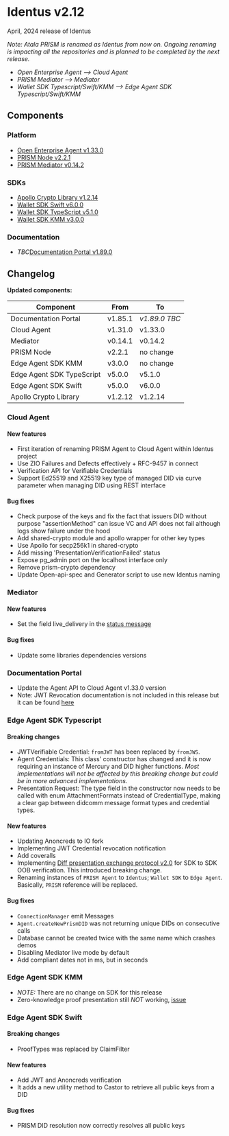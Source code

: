 # Identus v2.12

April, 2024 release of Identus

*Note: Atala PRISM is renamed as Identus from now on. Ongoing renaming is impacting all the repositories and is planned to be completed by the next release.*
- *Open Enterprise Agent --> Cloud Agent*
- *PRISM Mediator --> Mediator*
- *Wallet SDK Typescript/Swift/KMM --> Edge Agent SDK Typescript/Swift/KMM*

## Components

### Platform

* [Open Enterprise Agent v1.33.0](https://github.com/hyperledger-labs/open-enterprise-agent/releases/tag/prism-agent-v1.33.0)
* [PRISM Node v2.2.1](https://github.com/input-output-hk/atala-prism/releases/tag/v2.2.1)
* [PRISM Mediator v0.14.2](https://github.com/input-output-hk/atala-prism-mediator/releases/tag/prism-mediator-v0.14.2)

### SDKs

* [Apollo Crypto Library v1.2.14](https://github.com/input-output-hk/atala-prism-apollo/releases/tag/v1.2.14)
* [Wallet SDK Swift v6.0.0](https://github.com/input-output-hk/atala-prism-wallet-sdk-swift/releases/tag/6.0.0)
* [Wallet SDK TypeScript v5.1.0](https://github.com/input-output-hk/atala-prism-wallet-sdk-ts/releases/tag/v5.1.0)
* [Wallet SDK KMM v3.0.0](https://github.com/input-output-hk/atala-prism-wallet-sdk-kmm/releases/tag/v3.0.0)

### Documentation

* *TBC*[Documentation Portal v1.89.0](https://github.com/input-output-hk/atala-prism-docs/releases/tag/v1.89.0)

## Changelog

**Updated components:**

| Component             | From    | To        |
| --------------------- | ------- | --------- |
| Documentation Portal  | v1.85.1 | *v1.89.0 TBC*   |
| Cloud Agent           | v1.31.0 | v1.33.0   |
| Mediator              | v0.14.1 | v0.14.2   |
| PRISM Node            | v2.2.1  | no change |
| Edge Agent SDK KMM    | v3.0.0  | no change |
| Edge Agent SDK TypeScript | v5.0.0  | v5.1.0    |
| Edge Agent SDK Swift      | v5.0.0  | v6.0.0    |
| Apollo Crypto Library | v1.2.12 | v1.2.14   |



### Cloud Agent
#### New features
- First iteration of renaming PRISM Agent to Cloud Agent within Identus project
- Use ZIO Failures and Defects effectively + RFC-9457 in connect
- Verification API for Verifiable Credentials
- Support Ed25519 and X25519 key type of managed DID via curve parameter when managing DID using REST interface

#### Bug fixes 
- Check purpose of the keys and fix the fact that issuers DID without purpose "assertionMethod" can issue VC and API does not fail although logs show failure under the hood
- Add shared-crypto module and apollo wrapper for other key types
- Use Apollo for secp256k1 in shared-crypto
- Add missing 'PresentationVerificationFailed' status
- Expose pg_admin port on the localhost interface only
- Remove prism-crypto dependency
- Update Open-api-spec and Generator script to use new Identus naming

### Mediator
#### New features
- Set the field live_delivery in the [status message](https://didcomm.org/messagepickup/3.0/status)
#### Bug fixes 
-  Update some libraries dependencies versions


### Documentation Portal
- Update the Agent API to Cloud Agent v1.33.0 version
- Note: JWT Revocation documentation is not included in this release but it can be found [here](https://github.com/hyperledger-labs/open-enterprise-agent/commit/43a2e7f01111f9be9724ea896a78b0bcb94524ef)


### Edge Agent SDK Typescript
#### Breaking changes
- JWTVerifiable Credential: `fromJWT` has been replaced by `fromJWS`.
- Agent Credentials: This class' constructor has changed and it is now requiring an instance of Mercury and DID higher functions.
*Most implementations will not be affected by this breaking change but could be in more advanced implementations*.
- Presentation Request: The type field in the constructor now needs to be called with enum AttachmentFormats instead of CredentialType, making a clear gap between didcomm message format types and credential types.

#### New features
- Updating Anoncreds to IO fork
- Implementing JWT Credential revocation notification
- Add coveralls
- Implementing [Diff presentation exchange protocol v2.0](https://identity.foundation/presentation-exchange/spec/v2.0.0) for SDK to SDK OOB verification. This introduced breaking change.
- Renaming instances of `PRISM Agent` to `Identus`; `Wallet SDK` to `Edge Agent`. Basically, `PRISM` reference will be replaced.

#### Bug fixes 
- `ConnectionManager` emit Messages
- `Agent.createNewPrismDID` was not returning unique DIDs on consecutive calls
- Database cannot be created twice with the same name which crashes demos
- Disabling Mediator live mode by default
- Add compliant dates not in ms, but in seconds


### Edge Agent SDK KMM
- *NOTE:* There are no change on SDK for this release
- Zero-knowledge proof presentation still *NOT* working, [issue](https://github.com/input-output-hk/atala-prism-wallet-sdk-kmm/issues/146)


### Edge Agent SDK Swift
#### Breaking changes
- ProofTypes was replaced by ClaimFilter
#### New features
- Add JWT and Anoncreds verification
- It adds a new utility method to Castor to retrieve all public keys from a DID

#### Bug fixes 
- PRISM DID resolution now correctly resolves all public keys

